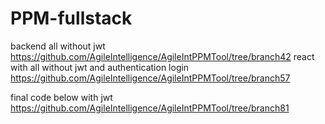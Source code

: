 # PPM-fullstack
backend all without jwt
https://github.com/AgileIntelligence/AgileIntPPMTool/tree/branch42
react with  all without jwt and authentication login 
https://github.com/AgileIntelligence/AgileIntPPMTool/tree/branch57

final code below with jwt
https://github.com/AgileIntelligence/AgileIntPPMTool/tree/branch81

